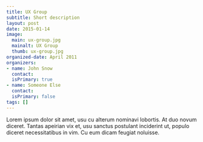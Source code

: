 ```yaml
---
title: UX Group
subtitle: Short description
layout: post
date: 2015-01-14
image:
  main: ux-group.jpg
  mainalt: UX Group
  thumb: ux-group.jpg
organized-date: April 2011
organizers:
- name: John Snow
  contact:
  isPrimary: true
- name: Someone Else
  contact:
  isPrimary: false
tags: []
---
```


Lorem ipsum dolor sit amet, usu cu alterum nominavi lobortis. At duo novum diceret. Tantas apeirian vix et, usu sanctus postulant inciderint ut, populo diceret necessitatibus in vim. Cu eum dicam feugiat noluisse.
